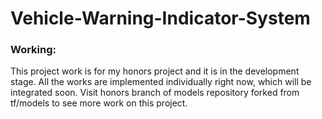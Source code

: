 # Vehicle-Warning-Indicator-System

### Working:
This project work is for my honors project and it is in the development stage.
All the works are implemented individually right now, which will be integrated soon.
Visit honors branch of models repository forked from tf/models to see more work on this project.
